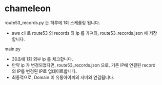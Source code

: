 # chameleon

route53_records.py 는 하루에 1회 스케줄링 됩니다. 
- aws cli 로 route53 의 records 와 ip 를 가져와, route53_records.json 에 저장합니다. 

main.py
- 30초에 1회 외부 ip 를 체크합니다. 
- 만약 ip 가 변경되었다면, route53_records.json 으로, 기존 IP에 연결된 record의 IP를 변경된 IP로 업데이트합니다.
- 최종적으로, Domain 이 유동아이피의 서버와 연결됩니다. 